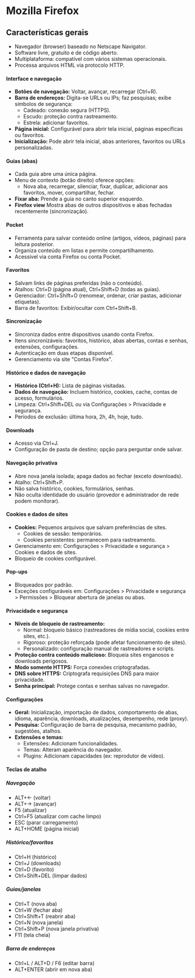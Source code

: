 # Mozilla Firefox

## Características gerais
- Navegador (browser) baseado no Netscape Navigator.
- Software livre, gratuito e de código aberto.
- Multiplataforma: compatível com vários sistemas operacionais.
- Processa arquivos HTML via protocolo HTTP.

#### Interface e navegação
- **Botões de navegação:** Voltar, avançar, recarregar (Ctrl+R).
- **Barra de endereços:** Digita-se URLs ou IPs; faz pesquisas; exibe símbolos de segurança:
  - Cadeado: conexão segura (HTTPS).
  - Escudo: proteção contra rastreamento.
  - Estrela: adicionar favoritos.
- **Página inicial:** Configurável para abrir tela inicial, páginas específicas ou favoritos.
- **Inicialização:** Pode abrir tela inicial, abas anteriores, favoritos ou URLs personalizadas.

#### Guias (abas)
- Cada guia abre uma única página.
- Menu de contexto (botão direito) oferece opções:
  - Nova aba, recarregar, silenciar, fixar, duplicar, adicionar aos favoritos, mover, compartilhar, fechar.
- **Fixar aba:** Prende a guia no canto superior esquerdo.
- **Firefox view** Mostra abas de outros dispositivos e abas fechadas recentemente (sincronização).

#### Pocket
- Ferramenta para salvar conteúdo online (artigos, vídeos, páginas) para leitura posterior.
- Organiza conteúdo em listas e permite compartilhamento.
- Acessível via conta Firefox ou conta Pocket.

#### Favoritos
- Salvam links de páginas preferidas (não o conteúdo).
- Atalhos: Ctrl+D (página atual), Ctrl+Shift+D (todas as guias).
- Gerenciador: Ctrl+Shift+O (renomear, ordenar, criar pastas, adicionar etiquetas).
- Barra de favoritos: Exibir/ocultar com Ctrl+Shift+B.

#### Sincronização
- Sincroniza dados entre dispositivos usando conta Firefox.
- Itens sincronizáveis: favoritos, histórico, abas abertas, contas e senhas, extensões, configurações.
- Autenticação em duas etapas disponível.
- Gerenciamento via site "Contas Firefox".

#### Histórico e dados de navegação
- **Histórico (Ctrl+H):** Lista de páginas visitadas.
- **Dados de navegação:** Incluem histórico, cookies, cache, contas de acesso, formulários.
- Limpeza: Ctrl+Shift+DEL ou via Configurações > Privacidade e segurança.
- Períodos de exclusão: última hora, 2h, 4h, hoje, tudo.

#### Downloads
- Acesso via Ctrl+J.
- Configuração de pasta de destino; opção para perguntar onde salvar.

#### Navegação privativa
- Abre nova janela isolada; apaga dados ao fechar (exceto downloads).
- Atalho: Ctrl+Shift+P.
- Não salva histórico, cookies, formulários, senhas.
- Não oculta identidade do usuário (provedor e administrador de rede podem monitorar).

#### Cookies e dados de sites
- **Cookies:** Pequenos arquivos que salvam preferências de sites.
  - Cookies de sessão: temporários.
  - Cookies persistentes: permanecem para rastreamento.
- Gerenciamento em: Configurações > Privacidade e segurança > Cookies e dados de sites.
- Bloqueio de cookies configurável.

#### Pop-ups
- Bloqueados por padrão.
- Exceções configuráveis em: Configurações > Privacidade e segurança > Permissões > Bloquear abertura de janelas ou abas.

#### Privacidade e segurança
- **Níveis de bloqueio de rastreamento:**
  - Normal: bloqueio básico (rastreadores de mídia social, cookies entre sites, etc.).
  - Rigoroso: proteção reforçada (pode afetar funcionamento de sites).
  - Personalizado: configuração manual de rastreadores e scripts.
- **Proteção contra conteúdo malicioso:** Bloqueia sites enganosos e downloads perigosos.
- **Modo somente HTTPS:** Força conexões criptografadas.
- **DNS sobre HTTPS:** Criptografa requisições DNS para maior privacidade.
- **Senha principal:** Protege contas e senhas salvas no navegador.

#### Configurações
- **Geral:** Inicialização, importação de dados, comportamento de abas, idioma, aparência, downloads, atualizações, desempenho, rede (proxy).
- **Pesquisa:** Configuração de barra de pesquisa, mecanismo padrão, sugestões, atalhos.
- **Extensões e temas:**
  - Extensões: Adicionam funcionalidades.
  - Temas: Alteram aparência do navegador.
  - Plugins: Adicionam capacidades (ex: reprodutor de vídeo).

#### Teclas de atalho

##### Navegação
- ALT+← (voltar)
- ALT+→ (avançar)
- F5 (atualizar)
- Ctrl+F5 (atualizar com cache limpo)
- ESC (parar carregamento)
- ALT+HOME (página inicial)

##### Histórico/favoritos
- Ctrl+H (histórico)
- Ctrl+J (downloads)
- Ctrl+D (favorito)
- Ctrl+Shift+DEL (limpar dados)

##### Guias/janelas 
- Ctrl+T (nova aba)
- Ctrl+W (fechar aba)
- Ctrl+Shift+T (reabrir aba)
- Ctrl+N (nova janela)
- Ctrl+Shift+P (nova janela privativa)
- F11 (tela cheia)

##### Barra de endereços
- Ctrl+L / ALT+D / F6 (editar barra)
- ALT+ENTER (abrir em nova aba)